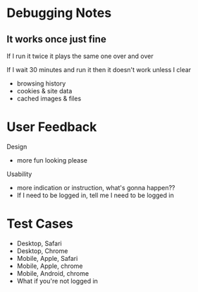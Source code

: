 # Debugging Notes

## It works once just fine
If I run it twice it plays the same one over and over

If I wait 30 minutes and run it then it doesn't work unless I clear
- browsing history
- cookies & site data
- cached images & files



# User Feedback

Design
- more fun looking please

Usability
- more indication or instruction, what's gonna happen??
- If I need to be logged in, tell me I need to be logged in


# Test Cases
- Desktop, Safari
- Desktop, Chrome
- Mobile, Apple, Safari
- Mobile, Apple, chrome
- Mobile, Android, chrome
- What if you're not logged in
